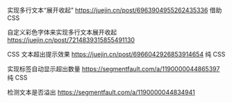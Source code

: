 实现多行文本“展开收起” https://juejin.cn/post/6963904955262435336 借助 CSS

自定义彩色字体来实现多行文本展开收起 https://juejin.cn/post/7214839315855491130

CSS 文本超出提示效果 https://juejin.cn/post/6966042926853914654 纯 CSS

实现标签自动显示超出数量 https://segmentfault.com/a/1190000044865397 纯 CSS

检测文本是否溢出 https://segmentfault.com/a/1190000044834941
